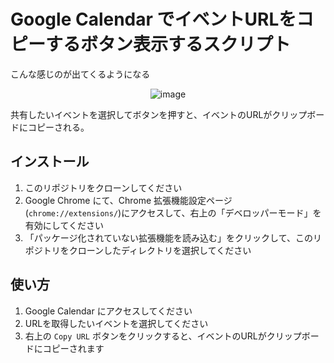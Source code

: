 # Google Calendar でイベントURLをコピーするボタン表示するスクリプト

こんな感じのが出てくるようになる

<div align="center">

![image](https://github.com/user-attachments/assets/41203868-bdb3-4d38-b8bc-886a84dd20ce)

</div>

共有したいイベントを選択してボタンを押すと、イベントのURLがクリップボードにコピーされる。

## インストール

1. このリポジトリをクローンしてください
2. Google Chrome にて、Chrome 拡張機能設定ページ (`chrome://extensions/`)にアクセスして、右上の「デベロッパーモード」を有効にしてください
3. 「パッケージ化されていない拡張機能を読み込む」をクリックして、このリポジトリをクローンしたディレクトリを選択してください

## 使い方
1. Google Calendar にアクセスしてください
2. URLを取得したいイベントを選択してください
3. 右上の `Copy URL` ボタンをクリックすると、イベントのURLがクリップボードにコピーされます
